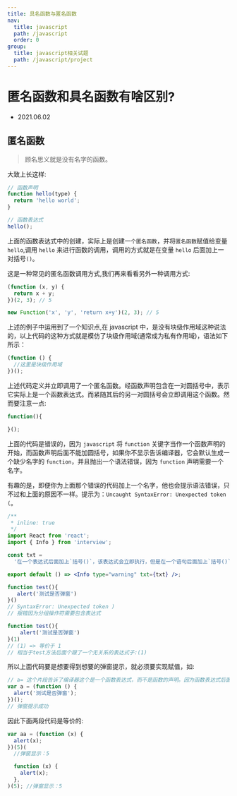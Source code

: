 ```yaml
---
title: 具名函数与匿名函数
nav:
  title: javascript
  path: /javascript
  order: 0
group:
  title: javascript相关试题
  path: /javascript/project
---
```


# 匿名函数和具名函数有啥区别?

- 2021.06.02

## 匿名函数

> 顾名思义就是没有名字的函数。

大致上长这样:

```js
// 函数声明
function hello(type) {
  return 'hello world';
}

// 函数表达式
hello();
```

上面的函数表达式中的创建，实际上是创建一`个匿名函数`，并将`匿名函数`赋值给变量 `hello`,调用 `hello` 来进行函数的调用，调用的方式就是在变量 `hello` 后面加上一对括号`()`。

这是一种常见的匿名函数调用方式,我们再来看看另外一种调用方式:

```js
(function (x, y) {
  return x + y;
})(2, 3); // 5

new Function('x', 'y', 'return x+y')(2, 3); // 5
```

上述的例子中运用到了一个知识点,在 javascript 中，是没有块级作用域这种说法的，以上代码的这种方式就是模仿了块级作用域(通常成为私有作用域)，语法如下所示：

```js
(function () {
  //这里是块级作用域
})();
```

上述代码定义并立即调用了一个匿名函数。经函数声明包含在一对圆括号中，表示它实际上是一个函数表达式。而紧随其后的另一对圆括号会立即调用这个函数。然而要注意一点:

```js
function(){

}();
```

上面的代码是错误的，因为 `javascript` 将 `function` 关键字当作一个函数声明的开始，而函数声明后面不能加圆括号，如果你不显示告诉编译器，它会默认生成一个缺少名字的 `function`，并且抛出一个语法错误，因为 `function` 声明需要一个名字。

有趣的是，即便你为上面那个错误的代码加上一个名字，他也会提示语法错误，只不过和上面的原因不一样。提示为：`Uncaught SyntaxError: Unexpected token (`。

```jsx
/**
 * inline: true
 */
import React from 'react';
import { Info } from 'interview';

const txt =
  '在一个表达式后面加上`括号()`，该表达式会立即执行，但是在一个语句后面加上`括号()`，是完全不一样的意思，只是`分组操作符`。';

export default () => <Info type="warning" txt={txt} />;
```

```js
function test(){
   alert('测试是否弹窗')
}()
// SyntaxError: Unexpected token )
// 报错因为分组操作符需要包含表达式

function test(){
    alert('测试是否弹窗')
}(1)
// (1) => 等价于 1
// 相当于test方法后面个跟了一个无关系的表达式子:(1)
```

所以上面代码要是想要得到想要的弹窗提示，就必须要实现赋值，如:

```js
// a= 这个片段告诉了编译器这个是一个函数表达式，而不是函数的声明。因为函数表达式后面可以跟圆括号。
var a = (function () {
  alert('测试是否弹窗');
})();
// 弹窗提示成功
```

因此下面两段代码是等价的:

```js
var aa = (function (x) {
  alert(x);
})(5)(
  //弹窗显示：5

  function (x) {
    alert(x);
  },
)(5); //弹窗显示：5
```

